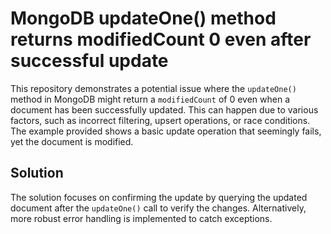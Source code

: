 # MongoDB updateOne() method returns modifiedCount 0 even after successful update

This repository demonstrates a potential issue where the `updateOne()` method in MongoDB might return a `modifiedCount` of 0 even when a document has been successfully updated. This can happen due to various factors, such as incorrect filtering, upsert operations, or race conditions. The example provided shows a basic update operation that seemingly fails, yet the document is modified. 

## Solution
The solution focuses on confirming the update by querying the updated document after the `updateOne()` call to verify the changes.  Alternatively, more robust error handling is implemented to catch exceptions.